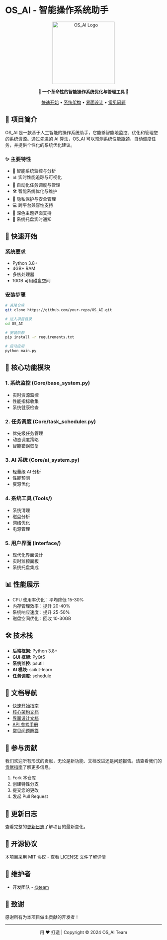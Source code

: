 # OS_AI - 智能操作系统助手

<p align="center">
  <img src="docs/images/logo.png" alt="OS_AI Logo" width="200"/>
</p>

<p align="center">
  <strong>🚀 一个革命性的智能操作系统优化与管理工具 🚀</strong>
</p>

<p align="center">
  <a href="docs/getting_started.md">快速开始</a> •
  <a href="docs/architecture/core.md">系统架构</a> •
  <a href="docs/architecture/interface.md">界面设计</a> •
  <a href="docs/FAQ.md">常见问题</a>
</p>

## 📑 项目简介

OS_AI 是一款基于人工智能的操作系统助手，它能够智能地监控、优化和管理您的系统资源。通过先进的 AI 算法，OS_AI 可以预测系统性能瓶颈，自动调度任务，并提供个性化的系统优化建议。

### ✨ 主要特性

- 🤖 智能系统监控与分析
- 📊 实时性能追踪与可视化
- 🔄 自动化任务调度与管理
- 🛠️ 智能系统优化与维护
- 🔐 隐私保护与安全管理
- 💻 跨平台兼容性支持
- 🌙 深色主题界面支持
- 🔔 系统托盘实时通知

## 🚀 快速开始

### 系统要求

- Python 3.8+
- 4GB+ RAM
- 多核处理器
- 10GB 可用磁盘空间

### 安装步骤

```bash
# 克隆仓库
git clone https://github.com/your-repo/OS_AI.git

# 进入项目目录
cd OS_AI

# 安装依赖
pip install -r requirements.txt

# 启动应用
python main.py
```

## 🔧 核心功能模块

### 1. 系统监控 (Core/base_system.py)
- 实时资源监控
- 性能指标收集
- 系统健康检查

### 2. 任务调度 (Core/task_scheduler.py)
- 优先级任务管理
- 动态调度策略
- 智能错误恢复

### 3. AI 系统 (Core/ai_system.py)
- 轻量级 AI 分析
- 性能预测
- 资源优化

### 4. 系统工具 (Tools/)
- 系统清理
- 磁盘分析
- 网络优化
- 电源管理

### 5. 用户界面 (Interface/)
- 现代化界面设计
- 实时监控面板
- 系统托盘集成

## 📊 性能展示

- CPU 使用率优化：平均降低 15-30%
- 内存管理效率：提升 20-40%
- 系统响应速度：提升 25-50%
- 磁盘空间优化：回收 10-30GB

## 🛠️ 技术栈

- **后端框架**: Python 3.8+
- **GUI 框架**: PyQt5
- **系统监控**: psutil
- **AI 模块**: scikit-learn
- **任务调度**: schedule

## 📖 文档导航

- [快速开始指南](docs/getting_started.md)
- [核心架构文档](docs/architecture/core.md)
- [界面设计文档](docs/architecture/interface.md)
- [API 参考手册](docs/api/README.md)
- [常见问题解答](docs/FAQ.md)

## 🤝 参与贡献

我们欢迎所有形式的贡献，无论是新功能、文档改进还是问题报告。请查看我们的[贡献指南](CONTRIBUTING.md)了解更多信息。

1. Fork 本仓库
2. 创建特性分支
3. 提交您的更改
4. 发起 Pull Request

## 📝 更新日志

查看完整的[更新日志](CHANGELOG.md)了解项目的最新变化。

## 📄 开源协议

本项目采用 MIT 协议 - 查看 [LICENSE](LICENSE) 文件了解详情

## 👥 维护者

- 开发团队 - [@team](https://github.com/team)

## 🙏 致谢

感谢所有为本项目做出贡献的开发者！

---

<p align="center">
  用 ❤️ 打造 | Copyright © 2024 OS_AI Team
</p>
